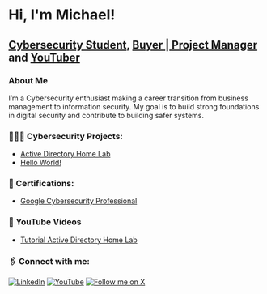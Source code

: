 <h1>Hi, I'm Michael! <br/></h1>

<h2><a href="https://github.com/MichaelLemosC/">Cybersecurity Student</a>, 
<a href="https://www.linkedin.com/in/michael-andre-lemos/">Buyer | Project Manager</a> and 
<a href="https://www.youtube.com/@michaellemosc">YouTuber</a></h2>

<h3>About Me</h3>
I’m a Cybersecurity enthusiast making a career transition from business management to information security. 
My goal is to build strong foundations in digital security and contribute to building safer systems.

<h3>👨🏻‍💻 Cybersecurity Projects:</h3>

- [Active Directory Home Lab](https://github.com/michaellemosc/Active-DirectoryURL)
- [Hello World!](https://github.com/michaellemosc/Hello-WorldURL)

<h3>📄 Certifications:</h3>

- [Google Cybersecurity Professional](https://github.com/michaellemosc/Certificate)

<h3>🎥 YouTube Videos</h3>

- [Tutorial Active Directory Home Lab](https://www.youtube.com/@michaellemoscURL)

<h3>🖇️ Connect with me:</h3>

[![LinkedIn](https://img.shields.io/badge/LinkedIn-0077B5?style=for-the-badge&logo=linkedin&logoColor=white)](https://www.linkedin.com/in/michael-andre-lemos/)
[![YouTube](https://img.shields.io/badge/YouTube-FF0000?style=for-the-badge&logo=youtube&logoColor=white)](https://www.youtube.com/@michaellemosc)
[![Follow me on X](https://img.shields.io/badge/Follow%20me%20on%20X-000000?style=for-the-badge&logo=twitter&logoColor=white)](https://twitter.com/michaellemosc)

[X]: https://x.com/michaellemosc
[YouTube]: https://www.youtube.com/@michaellemosc
[LinkedIn]: https://www.linkedin.com/in/michael-andre-lemos/


<!--
**michaellemosc/michaellemosc** is a ✨ _special_ ✨ repository because its `README.md` (this file) appears on your GitHub profile.

Here are some ideas to get you started:

- 🔭 I’m currently working on ...
- 🌱 I’m currently learning ...
- 👯 I’m looking to collaborate on ...
- 🤔 I’m looking for help with ...
- 💬 Ask me about ...
- 📫 How to reach me: ...
- 😄 Pronouns: ...
- ⚡ Fun fact: ...
-->

